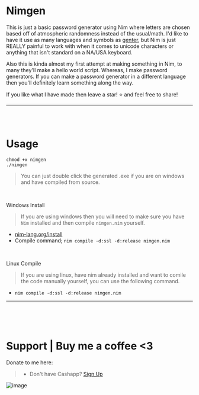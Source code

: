 # Nimgen
This is just a basic password generator using Nim where letters are chosen based off of atmospheric randomness instead of the usual/math. I'd like to have it use as many languages and symbols as [genter](https://github.com/therealOri/Genter), but Nim is just REALLY painful to work with when it comes to unicode characters or anything that isn't standard on a NA/USA keyboard.

Also this is kinda almost my first attempt at making something in Nim, to many they'll make a hello world script. Whereas, I make password generators. If you can make a password generator in a different language then you'll definitely learn something along the way.

If you like what I have made then leave a star! ⭐ and feel free to share!
__ __

<br>
<br>

# Usage
```
chmod +x nimgen
./nimgen
```
> You can just double click the generated .exe if you are on windows and have compiled from source.

<br>

Windows Install
> If you are using windows then you will need to make sure you have `Nim` installed and then compile `nimgen.nim` yourself.
  - [nim-lang.org/install](https://nim-lang.org/install.html)
  - Compile command; `nim compile -d:ssl -d:release nimgen.nim`

<br>

Linux Compile
  > If you are using linux, have nim already installed and want to comile the code manually yourself, you can use the following command.
  - `nim compile -d:ssl -d:release nimgen.nim`
__ __


<br />
<br />
<br />


# Support  |  Buy me a coffee <3
Donate to me here:
> - Don't have Cashapp? [Sign Up](https://cash.app/app/TKWGCRT)

![image](https://user-images.githubusercontent.com/45724082/158000721-33c00c3e-68bb-4ee3-a2ae-aefa549cfb33.png)
